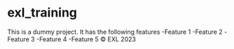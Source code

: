 # exl_training

This is a dummy project.
It has the following features
-Feature 1
-Feature 2
-Feature 3
-Feature 4
-Feature 5
&copy; EXL 2023
